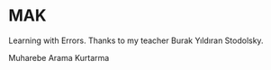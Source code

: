 # MAK
Learning with Errors.
Thanks to my teacher Burak Yıldıran Stodolsky.

Muharebe Arama Kurtarma
